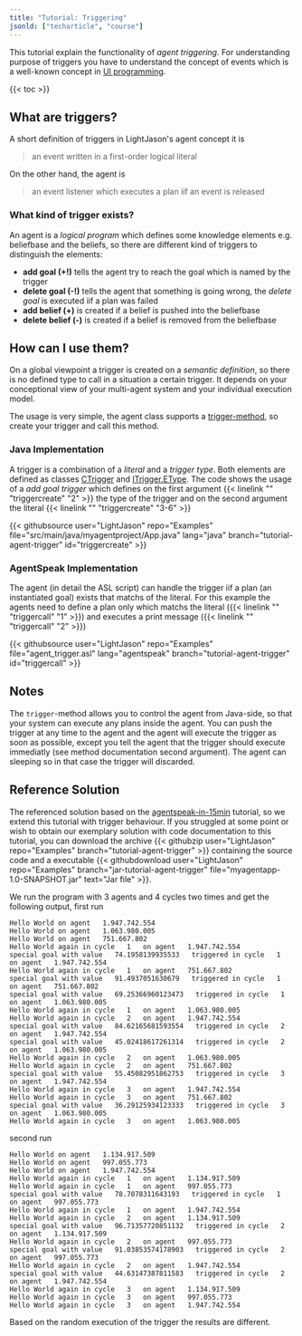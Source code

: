 ```yaml
---
title: "Tutorial: Triggering"
jsonld: ["techarticle", "course"]
---
```


This tutorial explain the functionality of _agent triggering_. For understanding purpose of triggers you have to understand the concept of events which is a well-known concept in [UI programming](https://docs.oracle.com/javase/tutorial/uiswing/events/).

{{< toc >}}

## What are triggers?

A short definition of triggers in LightJason's agent concept it is

> an event written in a first-order logical literal

On the other hand, the agent is

> an event listener which executes a plan iif an event is released


### What kind of trigger exists?

An agent is a _logical program_ which defines some knowledge elements e.g. beliefbase and the beliefs, so there are different kind of triggers to distinguish the elements:

* __add goal (+!)__ tells the agent try to reach the goal which is named by the trigger
* __delete goal (-!)__ tells the agent that something is going wrong, the _delete goal_ is executed iif a plan was failed
* __add belief (+)__ is created if a belief is pushed into the beliefbase
* __delete belief (-)__ is created if a belief is removed from the beliefbase


## How can I use them?

On a global viewpoint a trigger is created on a _semantic definition_, so there is no defined  type to call in a situation a certain trigger. It depends on your conceptional view of your multi-agent system and your individual execution model. 

The usage is very simple, the agent class supports a [trigger-method](http://lightjason.github.io/AgentSpeak/sources/db/d62/interfaceorg_1_1lightjason_1_1agentspeak_1_1agent_1_1IAgent_3_01T_01extends_01IAgent_3_04_4_01_4.html#af453e6a5f02ca05958925af4a8c04c10), so create your trigger and call this method.


### Java Implementation

A trigger is a combination of a _literal_ and a _trigger type_. Both elements are defined as classes [CTrigger](http://lightjason.github.io/AgentSpeak/sources/d1/d5a/classorg_1_1lightjason_1_1agentspeak_1_1language_1_1instantiable_1_1plan_1_1trigger_1_1CTrigger.html) and [ITrigger.EType](http://lightjason.github.io/AgentSpeak/sources/d9/d18/enumorg_1_1lightjason_1_1agentspeak_1_1language_1_1instantiable_1_1plan_1_1trigger_1_1ITrigger_1_1EType.html). The code shows the usage of a _add goal trigger_ which defines on the first argument {{< linelink "" "triggercreate" "2" >}} the type of the trigger and on the second argument the literal {{< linelink "" "triggercreate" "3-6" >}}

<!-- htmlmin:ignore -->
{{< githubsource user="LightJason" repo="Examples" file="src/main/java/myagentproject/App.java" lang="java" branch="tutorial-agent-trigger" id="triggercreate" >}}
<!-- htmlmin:ignore -->


### AgentSpeak Implementation

The agent (in detail the ASL script) can handle the trigger iif a plan (an instantiated goal) exists that matchs of the literal. For this example the agents need to define a plan only which matchs the literal ({{< linelink "" "triggercall" "1" >}}) and executes a print message ({{< linelink "" "triggercall" "2" >}})

<!-- htmlmin:ignore -->
{{< githubsource user="LightJason" repo="Examples" file="agent_trigger.asl" lang="agentspeak" branch="tutorial-agent-trigger" id="triggercall" >}}
<!-- htmlmin:ignore -->


## Notes

The ```trigger```-method allows you to control the agent from Java-side, so that your system can execute any plans inside the agent. You can push the trigger at any time to the agent and the agent will execute the trigger as soon as possible, except you tell the agent that the trigger should execute immediatly (see method documentation second argument). The agent can sleeping so in that case the trigger will discarded.


## Reference Solution

The referenced solution based on the [agentspeak-in-15min](/tutorials/agentspeak-in-fifteen-minutes) tutorial, so we extend this tutorial with trigger behaviour. If you struggled at some point or wish to obtain our exemplary solution with code documentation to this tutorial, you can download the archive {{< githubzip user="LightJason" repo="Examples" branch="tutorial-agent-trigger" >}} containing the source code and a executable {{< githubdownload user="LightJason" repo="Examples" branch="jar-tutorial-agent-trigger" file="myagentapp-1.0-SNAPSHOT.jar" text="Jar file" >}}.

We run the program with 3 agents and 4 cycles two times and get the following output, first run

```commandline
Hello World on agent   1.947.742.554
Hello World on agent   1.063.980.005
Hello World on agent   751.667.802
Hello World again in cycle   1   on agent   1.947.742.554
special goal with value   74.1958139935533   triggered in cycle   1   on agent   1.947.742.554
Hello World again in cycle   1   on agent   751.667.802
special goal with value   91.4937051630679   triggered in cycle   1   on agent   751.667.802
special goal with value   69.25366960123473   triggered in cycle   1   on agent   1.063.980.005
Hello World again in cycle   1   on agent   1.063.980.005
Hello World again in cycle   2   on agent   1.947.742.554
special goal with value   84.62165681593554   triggered in cycle   2   on agent   1.947.742.554
special goal with value   45.02418617261314   triggered in cycle   2   on agent   1.063.980.005
Hello World again in cycle   2   on agent   1.063.980.005
Hello World again in cycle   2   on agent   751.667.802
special goal with value   55.45082951862753   triggered in cycle   3   on agent   1.947.742.554
Hello World again in cycle   3   on agent   1.947.742.554
Hello World again in cycle   3   on agent   751.667.802
special goal with value   36.29125934123333   triggered in cycle   3   on agent   1.063.980.005
Hello World again in cycle   3   on agent   1.063.980.005
```

second run

```commandline
Hello World on agent   1.134.917.509
Hello World on agent   997.055.773
Hello World on agent   1.947.742.554
Hello World again in cycle   1   on agent   1.134.917.509
Hello World again in cycle   1   on agent   997.055.773
special goal with value   78.7078311643193   triggered in cycle   1   on agent   997.055.773
Hello World again in cycle   1   on agent   1.947.742.554
Hello World again in cycle   2   on agent   1.134.917.509
special goal with value   96.71357720851132   triggered in cycle   2   on agent   1.134.917.509
Hello World again in cycle   2   on agent   997.055.773
special goal with value   91.03853574178903   triggered in cycle   2   on agent   997.055.773
Hello World again in cycle   2   on agent   1.947.742.554
special goal with value   44.63147387811583   triggered in cycle   2   on agent   1.947.742.554
Hello World again in cycle   3   on agent   1.134.917.509
Hello World again in cycle   3   on agent   997.055.773
Hello World again in cycle   3   on agent   1.947.742.554
```

Based on the random execution of the trigger the results are different.
